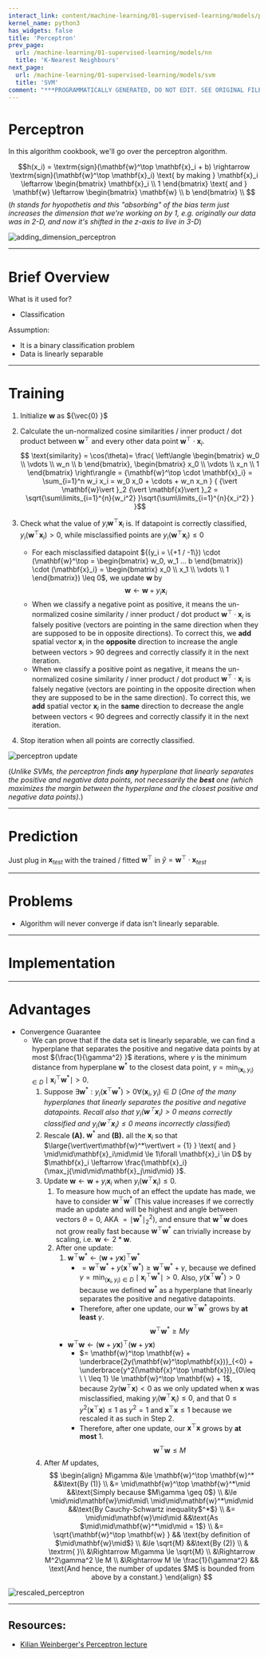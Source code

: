 ```yaml
---
interact_link: content/machine-learning/01-supervised-learning/models/perceptron.ipynb
kernel_name: python3
has_widgets: false
title: 'Perceptron'
prev_page:
  url: /machine-learning/01-supervised-learning/models/nn
  title: 'K-Nearest Neighbours'
next_page:
  url: /machine-learning/01-supervised-learning/models/svm
  title: 'SVM'
comment: "***PROGRAMMATICALLY GENERATED, DO NOT EDIT. SEE ORIGINAL FILES IN /content***"
---
```



# Perceptron

In this algorithm cookbook, we'll go over the perceptron algorithm.

$$h(x_i) = \textrm{sign}(\mathbf{w}^\top \mathbf{x}_i + b) \rightarrow \textrm{sign}(\mathbf{w}^\top \mathbf{x}_i) \text{ by making } \mathbf{x}_i \leftarrow \begin{bmatrix} \mathbf{x}_i \\ 1  \end{bmatrix} \text{ and } \mathbf{w} \leftarrow \begin{bmatrix} \mathbf{w} \\ b  \end{bmatrix} \\ $$ (*$h$ stands for hyopothetis and this "absorbing" of the bias term just increases the dimension that we're working on by 1, e.g. originally our data was in 2-D, and now it's shifted in the z-axis to live in 3-D*)

![adding_dimension_perceptron][adding_dimension_perceptron]

[adding_dimension_perceptron]: http://www.cs.cornell.edu/courses/cs4780/2018fa/lectures/images/Perceptron/PconstantDim.png "adding_dimension_perceptron"



---
# Brief Overview

What is it used for?
- Classification

Assumption: 
- It is a binary classification problem
- Data is linearly separable



---
# Training

1. Initialize ${\mathbf{w} }$ as ${\vec{0} }$
2. Calculate the un-normalized cosine similarities / inner product / dot product between ${\mathbf{w}^\top}$ and every other data point ${\mathbf{w}^\top \cdot \mathbf{x}_i}$.
$$
\text{similarity} = 
\cos(\theta)= 
\frac{ 
\left\langle
    \begin{bmatrix} w_0 \\ \vdots \\ w_n \\ b \end{bmatrix},
    \begin{bmatrix} x_0 \\ \vdots \\ x_n \\ 1 \end{bmatrix}
\right\rangle =
{\mathbf{w}^\top \cdot \mathbf{x}_i} = \sum_{i=1}^n w_i x_i = w_0 x_0 + \cdots + w_n x_n }
{ {\vert \mathbf{w}\vert }_2 {\vert \mathbf{x}\vert }_2 = \sqrt{\sum\limits_{i=1}^{n}{w_i^2} }\sqrt{\sum\limits_{i=1}^{n}{x_i^2} } }$$

3. Check what the value of $y_i \mathbf{w}^\top \mathbf{x}_i$ is. If datapoint is correctly classified, $y_i(\mathbf{w}^\top \mathbf{x}_i) > 0$, while misclassified points are $y_i(\mathbf{w}^\top \mathbf{x}_i) \leq 0$
    - For each misclassified datapoint ${(y_i = \{+1 / -1\}) \cdot (\mathbf{w}^\top = \begin{bmatrix} w_0, w_1 ... b \end{bmatrix}) \cdot (\mathbf{x}_i} = \begin{bmatrix} x_0 \\ x_1 \\ \vdots \\ 1 \end{bmatrix}) \leq 0$, we update $\mathbf{w}$ by 
$$\mathbf{w} \leftarrow \mathbf{w} + y_i\mathbf{x}_i$$
    - When we classify a negative point as positive, it means the un-normalized cosine similarity / inner product / dot product ${\mathbf{w}^\top \cdot \mathbf{x}_i}$ is falsely positive (vectors are pointing in the same direction when they are supposed to be in opposite directions). To correct this, we __add__ spatial vector $\mathbf{x}_i$ in the __opposite__ direction to increase the angle between vectors > 90 degrees and correctly classify it in the next iteration.
    - When we classify a positive point as negative, it means the un-normalized cosine similarity / inner product / dot product ${\mathbf{w}^\top \cdot \mathbf{x}_i}$ is falsely negative (vectors are pointing in the opposite direction when they are supposed to be in the same direction). To correct this, we __add__ spatial vector $\mathbf{x}_i$ in the __same__ direction to decrease the angle between vectors < 90 degrees and correctly classify it in the next iteration.
4. Stop iteration when all points are correctly classified.

![perceptron update][perceptron_geometry]

(*Unlike SVMs, the perceptron finds __any__ hyperplane that linearly separates the positive and negative data points, not necessarily the __best__ one (which maximizes the margin between the hyperplane and the closest positive and negative data points).*)

[perceptron_geometry]: http://www.cs.cornell.edu/courses/cs4780/2018fa/lectures/images/Perceptron/PerceptronUpdate.png "perceptron_geometry"



---
# Prediction

Just plug in ${\mathbf{x}_{test} }$ with the trained / fitted ${\mathbf{w}^\top}$ in ${\hat{y} = \mathbf{w}^\top \cdot \mathbf{x}_{test} }$




---
# Problems
- Algorithm will never converge if data isn't linearly separable.



---
# Implementation




---
# Advantages

- Convergence Guarantee
    - We can prove that if the data set is linearly separable, we can find a hyperplane that separates the positive and negative data points by at most ${\frac{1}{\gamma^2} }$ iterations, where ${\gamma}$ is the minimum distance from hyperplane ${\mathbf{w}^*}$ to the closest data point, $\gamma = \min_{(\mathbf{x}_i, y_i) \in D}\mid\mathbf{x}_i^\top \mathbf{w}^*\mid > 0$.
        1. Suppose $\exists \mathbf{w}^*: y_i(\mathbf{x}^\top \mathbf{w}^*  ) > 0 \forall (\mathbf{x}_i, y_i) \in D$ (*One of the many hyperplanes that linearly separates the positive and negative datapoints. Recall also that $y_i(\mathbf{w}^\top \mathbf{x}_i) > 0$ means correctly classified and $y_i(\mathbf{w}^\top \mathbf{x}_i) \leq 0$ means incorrectly classified*)
        2. Rescale __(A).__ $\mathbf{w}^*$ and __(B).__ all the $\mathbf{x}_i$ so that $\large{\vert\vert\mathbf{w}^*\vert\vert = {1} } \text{ and } \mid\mid\mathbf{x}_i\mid\mid \le 1\forall \mathbf{x}_i \in D$ by $\mathbf{x}_i \leftarrow \frac{\mathbf{x}_i}{\max_j{\mid\mid\mathbf{x}_j\mid\mid} }$.
        3. Update $\mathbf{w} \leftarrow \mathbf{w} + y_i\mathbf{x}_i$ when $y_i(\mathbf{w}^\top \mathbf{x}_i) \leq 0$.
            1. To measure how much of an effect the update has made, we have to consider $\mathbf{w}^\top \mathbf{w}^*$ (This value increases if we correctly made an update and will be highest and angle between vectors $\theta=0$, AKA $= {\mid\mathbf{w}^*\mid}^2_2$), and ensure that $\mathbf{w}^\top \mathbf{w}$ does not grow really fast because $\mathbf{w}^\top \mathbf{w}^*$ can trivially increase by scaling, i.e. $\mathbf{w} \leftarrow 2 * \mathbf{w}$.
            2. After one update:
                1. $\mathbf{w}^\top \mathbf{w}^* \leftarrow ({\mathbf{w} + y\mathbf{x} })^\top \mathbf{w}^*$
                    - $= \mathbf{w}^\top \mathbf{w}^* + y(\mathbf{x}^\top  \mathbf{w}^*) \ge \mathbf{w}^\top \mathbf{w}^* + \gamma$, because we defined $\gamma = \min_{(\mathbf{x}_i, y_i) \in D}\mid\mathbf{x}_i^\top \mathbf{w}^*\mid > 0$. Also, $y(\mathbf{x}^\top  \mathbf{w}^*) > 0$ because we defined $\mathbf{w}^*$ as a hyperplane that linearly separates the positive and negative datapoints. 
                    - Therefore, after one update, our $\mathbf{w}^\top \mathbf{w}^*$ grows by __at least__ $\gamma$.
$$\mathbf{w}^\top\mathbf{w}^*\geq M\gamma$$
                - $\mathbf{w}^\top \mathbf{w} \leftarrow (\mathbf{w} + y\mathbf{x})^\top   (\mathbf{w} + y\mathbf{x})$ 
                    - $= \mathbf{w}^\top \mathbf{w} + \underbrace{2y(\mathbf{w}^\top\mathbf{x})}_{<0} + \underbrace{y^2(\mathbf{x}^\top  \mathbf{x})}_{0\leq \ \ \leq 1} \le \mathbf{w}^\top \mathbf{w} + 1$, because $2y(\mathbf{w}^\top  \mathbf{x}) < 0$ as we only updated when $\mathbf{x}$ was misclassified, making $y_i(\mathbf{w}^\top \mathbf{x}_i) \leq 0$, and that $0\leq y^2(\mathbf{x}^\top  \mathbf{x}) \le 1$ as $y^2 = 1$ and $\mathbf{x}^\top  \mathbf{x}\leq 1$ because we rescaled it as such in Step 2.
                    - Therefore, after one update, our $\mathbf{x}^\top  \mathbf{x}$ grows by __at most__ 1.
$$\mathbf{w}^\top \mathbf{w}\leq M$$
        4. After $M$ updates,
        $$
        \begin{align}
        M\gamma &\le \mathbf{w}^\top \mathbf{w}^* &&\text{By (1)} \\
        &= \mid\mathbf{w}^\top \mathbf{w}^*\mid &&\text{Simply because $M\gamma \geq 0$} \\
        &\le \mid\mid\mathbf{w}\mid\mid\  \mid\mid\mathbf{w}^*\mid\mid &&\text{By Cauchy-Schwartz inequality$^*$} \\
        &= \mid\mid\mathbf{w}\mid\mid &&\text{As $\mid\mid\mathbf{w}^*\mid\mid = 1$} \\
        &= \sqrt{\mathbf{w}^\top \mathbf{w} } && \text{by definition of $\mid\mathbf{w}\mid$} \\
        &\le \sqrt{M} &&\text{By (2)} \\ 
        & \textrm{ }\\
        &\Rightarrow M\gamma \le \sqrt{M} \\
        &\Rightarrow M^2\gamma^2 \le M \\
        &\Rightarrow M \le \frac{1}{\gamma^2} && \text{And hence, the number of updates $M$ is bounded from above by a constant.}
        \end{align}
        $$
        
![rescaled_perceptron][rescaled_perceptron]

[rescaled_perceptron]: http://www.cs.cornell.edu/courses/cs4780/2018fa/lectures/images/perceptron/perceptron_img3.png "rescaled_perceptron"



---
## Resources:
- [Kilian Weinberger's Perceptron lecture](http://www.cs.cornell.edu/courses/cs4780/2018fa/lectures/lecturenote03.html)

